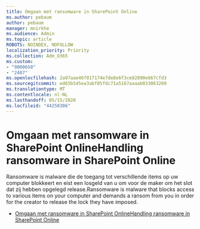 ```yaml
---
title: Omgaan met ransomware in SharePoint Online
ms.author: pebaum
author: pebaum
manager: mnirkhe
ms.audience: Admin
ms.topic: article
ROBOTS: NOINDEX, NOFOLLOW
localization_priority: Priority
ms.collection: Adm_O365
ms.custom:
- "9000650"
- "2487"
ms.openlocfilehash: 2a97aae46f017174e7de8e6f3ce82890e667cfd3
ms.sourcegitcommit: ed65b545ea3abf05fdc71a5167aaaab033063209
ms.translationtype: MT
ms.contentlocale: nl-NL
ms.lasthandoff: 05/15/2020
ms.locfileid: "44250306"
---
```

# <a name="handling-ransomware-in-sharepoint-online"></a><span data-ttu-id="c968f-102">Omgaan met ransomware in SharePoint Online</span><span class="sxs-lookup"><span data-stu-id="c968f-102">Handling ransomware in SharePoint Online</span></span>

<span data-ttu-id="c968f-103">Ransomware is malware die de toegang tot verschillende items op uw computer blokkeert en eist een losgeld van u om voor de maker om het slot dat zij hebben opgelegd release.</span><span class="sxs-lookup"><span data-stu-id="c968f-103">Ransomware is malware that blocks access to various items on your computer and demands a ransom from you in order for the creator to release the lock they have imposed.</span></span>
- [<span data-ttu-id="c968f-104">Omgaan met ransomware in SharePoint Online</span><span class="sxs-lookup"><span data-stu-id="c968f-104">Handling ransomware in SharePoint Online</span></span>](https://docs.microsoft.com/sharepoint/troubleshoot/security/handling-ransomware-in-sharepoint-online)
